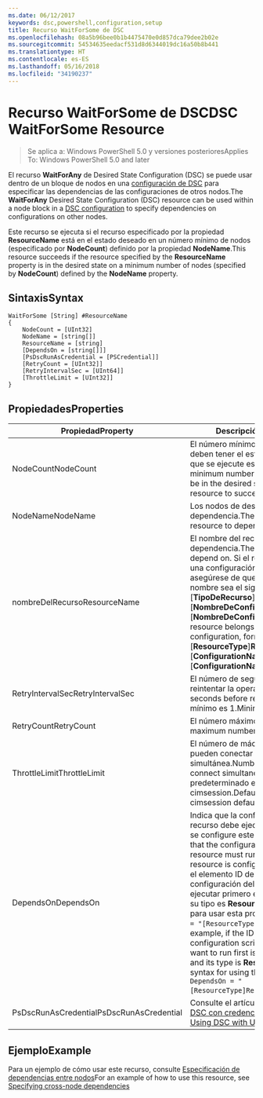 ```yaml
---
ms.date: 06/12/2017
keywords: dsc,powershell,configuration,setup
title: Recurso WaitForSome de DSC
ms.openlocfilehash: 08a5b96bee0b1b4475470e0d857dca79dee2b02e
ms.sourcegitcommit: 54534635eedacf531d8d6344019dc16a50b8b441
ms.translationtype: HT
ms.contentlocale: es-ES
ms.lasthandoff: 05/16/2018
ms.locfileid: "34190237"
---
```

# <a name="dsc-waitforsome-resource"></a><span data-ttu-id="242b3-103">Recurso WaitForSome de DSC</span><span class="sxs-lookup"><span data-stu-id="242b3-103">DSC WaitForSome Resource</span></span>

> <span data-ttu-id="242b3-104">Se aplica a: Windows PowerShell 5.0 y versiones posteriores</span><span class="sxs-lookup"><span data-stu-id="242b3-104">Applies To: Windows PowerShell 5.0 and later</span></span>

<span data-ttu-id="242b3-105">El recurso **WaitForAny** de Desired State Configuration (DSC) se puede usar dentro de un bloque de nodos en una [configuración de DSC](configurations.md) para especificar las dependencias de las configuraciones de otros nodos.</span><span class="sxs-lookup"><span data-stu-id="242b3-105">The **WaitForAny** Desired State Configuration (DSC) resource can be used within a node block in a [DSC configuration](configurations.md) to specify dependencies on configurations on other nodes.</span></span>

<span data-ttu-id="242b3-106">Este recurso se ejecuta si el recurso especificado por la propiedad **ResourceName** está en el estado deseado en un número mínimo de nodos (especificado por **NodeCount**) definido por la propiedad **NodeName**.</span><span class="sxs-lookup"><span data-stu-id="242b3-106">This resource succeeds if the resource specified by the **ResourceName** property is in the desired state on a minimum number of nodes (specified by **NodeCount**) defined by the **NodeName** property.</span></span>


## <a name="syntax"></a><span data-ttu-id="242b3-107">Sintaxis</span><span class="sxs-lookup"><span data-stu-id="242b3-107">Syntax</span></span>

```
WaitForSome [String] #ResourceName
{
    NodeCount = [UInt32]
    NodeName = [string[]]
    ResourceName = [string]
    [DependsOn = [string[]]]
    [PsDscRunAsCredential = [PSCredential]]
    [RetryCount = [UInt32]]
    [RetryIntervalSec = [UInt64]]
    [ThrottleLimit = [UInt32]]
}
```

## <a name="properties"></a><span data-ttu-id="242b3-108">Propiedades</span><span class="sxs-lookup"><span data-stu-id="242b3-108">Properties</span></span>

|  <span data-ttu-id="242b3-109">Propiedad</span><span class="sxs-lookup"><span data-stu-id="242b3-109">Property</span></span>  |  <span data-ttu-id="242b3-110">Descripción</span><span class="sxs-lookup"><span data-stu-id="242b3-110">Description</span></span>   |
|---|---|
| <span data-ttu-id="242b3-111">NodeCount</span><span class="sxs-lookup"><span data-stu-id="242b3-111">NodeCount</span></span>| <span data-ttu-id="242b3-112">El número mínimo de nodos que deben tener el estado deseado para que se ejecute este recurso.</span><span class="sxs-lookup"><span data-stu-id="242b3-112">The minimum number of nodes that must be in the desired state for this resource to succeed.</span></span>|
| <span data-ttu-id="242b3-113">NodeName</span><span class="sxs-lookup"><span data-stu-id="242b3-113">NodeName</span></span>| <span data-ttu-id="242b3-114">Los nodos de destino del recurso de dependencia.</span><span class="sxs-lookup"><span data-stu-id="242b3-114">The target nodes of the resource to depend on.</span></span>|
| <span data-ttu-id="242b3-115">nombreDelRecurso</span><span class="sxs-lookup"><span data-stu-id="242b3-115">ResourceName</span></span>| <span data-ttu-id="242b3-116">El nombre del recurso de dependencia.</span><span class="sxs-lookup"><span data-stu-id="242b3-116">The resource name to depend on.</span></span> <span data-ttu-id="242b3-117">Si el recurso pertenece a una configuración diferente, asegúrese de que el formato del nombre sea el siguiente: "[__TipoDeRecurso__]__NombreDeRecurso__::[__NombreDeConfiguración__]::[__NombreDeConfiguración__]".</span><span class="sxs-lookup"><span data-stu-id="242b3-117">If this resource belongs to a different configuration, format the name as "[__ResourceType__]__ResourceName__::[__ConfigurationName__]::[__ConfigurationName__]"</span></span>|
| <span data-ttu-id="242b3-118">RetryIntervalSec</span><span class="sxs-lookup"><span data-stu-id="242b3-118">RetryIntervalSec</span></span>| <span data-ttu-id="242b3-119">El número de segundos antes de reintentar la operación.</span><span class="sxs-lookup"><span data-stu-id="242b3-119">The number of seconds before retrying.</span></span> <span data-ttu-id="242b3-120">El valor mínimo es 1.</span><span class="sxs-lookup"><span data-stu-id="242b3-120">Minimum is 1.</span></span>|
| <span data-ttu-id="242b3-121">RetryCount</span><span class="sxs-lookup"><span data-stu-id="242b3-121">RetryCount</span></span>| <span data-ttu-id="242b3-122">El número máximo de reintentos.</span><span class="sxs-lookup"><span data-stu-id="242b3-122">The maximum number of times to retry.</span></span>|
| <span data-ttu-id="242b3-123">ThrottleLimit</span><span class="sxs-lookup"><span data-stu-id="242b3-123">ThrottleLimit</span></span>| <span data-ttu-id="242b3-124">El número de máquinas que se pueden conectar de forma simultánea.</span><span class="sxs-lookup"><span data-stu-id="242b3-124">Number of machines to connect simultaneously.</span></span> <span data-ttu-id="242b3-125">El valor predeterminado es new-cimsession.</span><span class="sxs-lookup"><span data-stu-id="242b3-125">Default is new-cimsession default.</span></span>|
| <span data-ttu-id="242b3-126">DependsOn</span><span class="sxs-lookup"><span data-stu-id="242b3-126">DependsOn</span></span> | <span data-ttu-id="242b3-127">Indica que la configuración de otro recurso debe ejecutarse antes de que se configure este recurso.</span><span class="sxs-lookup"><span data-stu-id="242b3-127">Indicates that the configuration of another resource must run before this resource is configured.</span></span> <span data-ttu-id="242b3-128">Por ejemplo, si el elemento ID del bloque del script de configuración del recurso que quiere ejecutar primero es __ResourceName__ y su tipo es __ResourceType__, la sintaxis para usar esta propiedad es `DependsOn = "[ResourceType]ResourceName"`.</span><span class="sxs-lookup"><span data-stu-id="242b3-128">For example, if the ID of the resource configuration script block that you want to run first is __ResourceName__ and its type is __ResourceType__, the syntax for using this property is `DependsOn = "[ResourceType]ResourceName"`.</span></span>|
| <span data-ttu-id="242b3-129">PsDscRunAsCredential</span><span class="sxs-lookup"><span data-stu-id="242b3-129">PsDscRunAsCredential</span></span> | <span data-ttu-id="242b3-130">Consulte el artículo sobre el [uso de DSC con credenciales de usuario](https://docs.microsoft.com/powershell/dsc/runasuser)</span><span class="sxs-lookup"><span data-stu-id="242b3-130">See [Using DSC with User Credentials](https://docs.microsoft.com/powershell/dsc/runasuser)</span></span> |


## <a name="example"></a><span data-ttu-id="242b3-131">Ejemplo</span><span class="sxs-lookup"><span data-stu-id="242b3-131">Example</span></span>

<span data-ttu-id="242b3-132">Para un ejemplo de cómo usar este recurso, consulte [Especificación de dependencias entre nodos](crossNodeDependencies.md)</span><span class="sxs-lookup"><span data-stu-id="242b3-132">For an example of how to use this resource, see [Specifying cross-node dependencies](crossNodeDependencies.md)</span></span>
